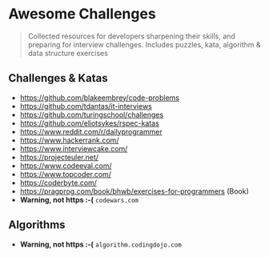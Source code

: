 # Awesome Challenges

> Collected resources for developers sharpening their skills, and preparing for interview challenges. Includes puzzles, kata, algorithm & data structure exercises

## Challenges & Katas

- https://github.com/blakeembrey/code-problems
- https://github.com/tdantas/it-interviews
- https://github.com/turingschool/challenges
- https://github.com/eliotsykes/rspec-katas
- https://www.reddit.com/r/dailyprogrammer
- https://www.hackerrank.com/
- https://www.interviewcake.com/
- https://projecteuler.net/
- https://www.codeeval.com/
- https://www.topcoder.com/
- https://coderbyte.com/
- https://pragprog.com/book/bhwb/exercises-for-programmers (Book)
- **Warning, not https :-(** `codewars.com`

## Algorithms

- **Warning, not https :-(** `algorithm.codingdojo.com`
